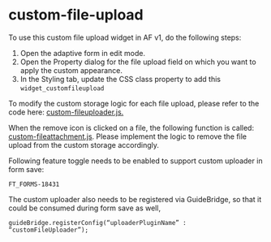 # custom-file-upload

To use this custom file upload widget in AF v1, do the following steps:


1. Open the adaptive form in edit mode.
2. Open the Property dialog for the file upload field on which you want to apply the custom appearance.
3. In the Styling tab, update the CSS class property to add this `widget_customfileupload`


To modify the custom storage logic for each file upload, please refer to the code here: [custom-fileuploader.js.](https://github.com/rismehta/custom-file-upload/blob/main/src/main/content/jcr_root/etc/clientlibs/custom/custom-fileupload/integration/javascript/custom-fileuploader.js#L36-L157)

When the remove icon is clicked on a file, the following function is called: [custom-fileattachment.js](https://github.com/rismehta/custom-file-upload/blob/main/src/main/content/jcr_root/etc/clientlibs/custom/custom-fileupload/integration/javascript/custom-fileattachment.js#L485). Please implement the logic to remove the file upload from the custom storage accordingly.

Following feature toggle needs to be enabled to support custom uploader in form save:
```
FT_FORMS-18431
```

The custom uploader also needs to be registered via GuideBridge, so that it could be consumed during form save as well,
```
guideBridge.registerConfig(“uploaderPluginName” : “customFileUploader”);
```

